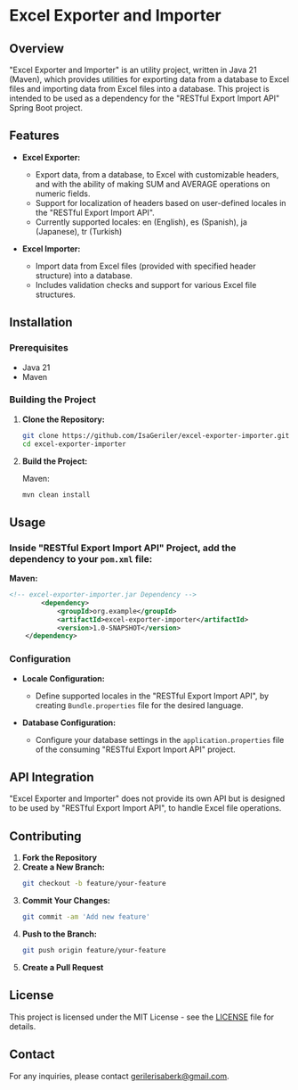 # Excel Exporter and Importer

## Overview

"Excel Exporter and Importer" is an utility project, written in Java 21 (Maven), which provides utilities for exporting data from a database to Excel files and importing data from Excel files into a database.
This project is intended to be used as a dependency for the "RESTful Export Import API" Spring Boot project.

## Features

- **Excel Exporter:**
  - Export data, from a database, to Excel with customizable headers, and with the ability of making SUM and AVERAGE operations on numeric fields.
  - Support for localization of headers based on user-defined locales in the "RESTful Export Import API".
  - Currently supported locales: en (English), es (Spanish), ja (Japanese), tr (Turkish)

- **Excel Importer:**
  - Import data from Excel files (provided with specified header structure) into a database.
  - Includes validation checks and support for various Excel file structures.

## Installation

### Prerequisites

- Java 21
- Maven

### Building the Project

1. **Clone the Repository:**

   ```bash
   git clone https://github.com/IsaGeriler/excel-exporter-importer.git
   cd excel-exporter-importer
   ```

2. **Build the Project:**

   Maven:
   ```bash
   mvn clean install
   ```

## Usage

### Inside "RESTful Export Import API" Project, add the dependency to your `pom.xml` file:

**Maven:**
```xml
<!-- excel-exporter-importer.jar Dependency -->
		<dependency>
			<groupId>org.example</groupId>
			<artifactId>excel-exporter-importer</artifactId>
			<version>1.0-SNAPSHOT</version>
    </dependency>
```

### Configuration

- **Locale Configuration:**
  - Define supported locales in the "RESTful Export Import API", by creating `Bundle.properties` file for the desired language.

- **Database Configuration:**
  - Configure your database settings in the `application.properties` file of the consuming "RESTful Export Import API" project.

## API Integration

"Excel Exporter and Importer" does not provide its own API but is designed to be used by "RESTful Export Import API", to handle Excel file operations.

## Contributing

1. **Fork the Repository**
2. **Create a New Branch:**
   ```bash
   git checkout -b feature/your-feature
   ```
3. **Commit Your Changes:**
   ```bash
   git commit -am 'Add new feature'
   ```
4. **Push to the Branch:**
   ```bash
   git push origin feature/your-feature
   ```
5. **Create a Pull Request**

## License

This project is licensed under the MIT License - see the [LICENSE](LICENSE) file for details.

## Contact

For any inquiries, please contact [gerilerisaberk@gmail.com](mailto:gerilerisaberk@gmail.com).
